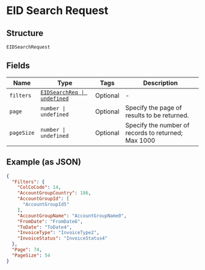 
# EID Search Request

## Structure

`EIDSearchRequest`

## Fields

| Name | Type | Tags | Description |
|  --- | --- | --- | --- |
| `filters` | [`EIDSearchReq \| undefined`](../../doc/models/eid-search-req.md) | Optional | - |
| `page` | `number \| undefined` | Optional | Specify the page of results to be returned. |
| `pageSize` | `number \| undefined` | Optional | Specify the number of records to returned; Max 1000 |

## Example (as JSON)

```json
{
  "Filters": {
    "ColCoCode": 14,
    "AccountGroupCountry": 186,
    "AccountGroupId": [
      "AccountGroupId5"
    ],
    "AccountGroupName": "AccountGroupName0",
    "FromDate": "FromDate6",
    "ToDate": "ToDate4",
    "InvoiceType": "InvoiceType2",
    "InvoiceStatus": "InvoiceStatus4"
  },
  "Page": 74,
  "PageSize": 54
}
```


